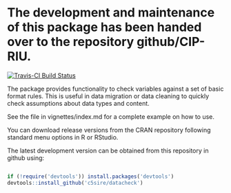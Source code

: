 # The development and maintenance of this package has been handed over to the repository github/CIP-RIU. 

[![Travis-CI Build Status](https://travis-ci.org/c5sire/datacheck.png?branch=master)](https://travis-ci.org/c5sire/datacheck)

<!-- README.md is generated from README.Rmd. Please edit that file -->
The package provides functionality to check variables against a set of basic format rules. This is useful in data migration or data cleaning to quickly check assumptions about data types and content.

See the file in vignettes/index.md for a complete example on how to use.

You can download release versions from the CRAN repository following standard menu options in R or RStudio.

The latest development version can be obtained from this repository in github using:

``` r

if (!require('devtools')) install.packages('devtools')
devtools::install_github('c5sire/datacheck')
```
